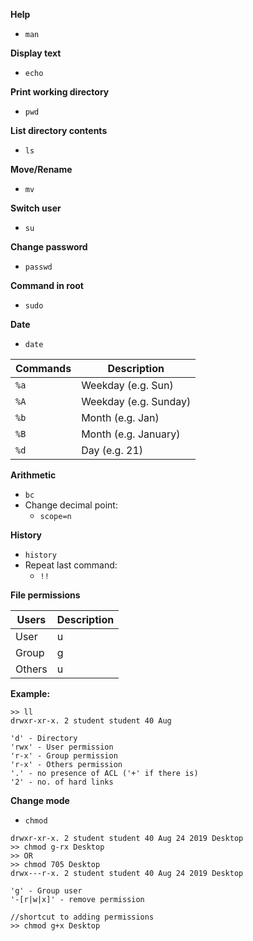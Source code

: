 **Help**
- `man`

**Display text**
- `echo`

**Print working directory**
- `pwd`

**List directory contents**
- `ls`

**Move/Rename**
- `mv`

**Switch user**
- `su`

**Change password**
- `passwd`

**Command in root**
- `sudo`

**Date**
- `date`

| Commands| Description|
|-------------|---------|
|`%a`|Weekday (e.g. Sun)|
|`%A`|Weekday (e.g. Sunday)|
|`%b`|Month (e.g. Jan)|
|`%B`|Month (e.g. January)|
|`%d`|Day (e.g. 21)|

**Arithmetic**
- `bc`
- Change decimal point:
	- `scope=n`

**History**
- `history`
- Repeat last command:
	- `!!`

**File permissions**

|Users|Description|
|---|----|
|User|u|
|Group|g|
|Others|u|


**Example:**
```
>> ll
drwxr-xr-x. 2 student student 40 Aug

'd' - Directory
'rwx' - User permission
'r-x' - Group permission
'r-x' - Others permission
'.' - no presence of ACL ('+' if there is) 
'2' - no. of hard links

```

**Change mode**
- `chmod`
```
drwxr-xr-x. 2 student student 40 Aug 24 2019 Desktop
>> chmod g-rx Desktop
>> OR
>> chmod 705 Desktop
drwx---r-x. 2 student student 40 Aug 24 2019 Desktop

'g' - Group user
'-[r|w|x]' - remove permission 

//shortcut to adding permissions
>> chmod g+x Desktop
```

